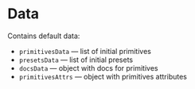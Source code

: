 # Data

Contains default data:

* `primitivesData` — list of initial primitives
* `presetsData` — list of initial presets
* `docsData` — object with docs for primitives
* `primitivesAttrs` — object with primitives attributes

